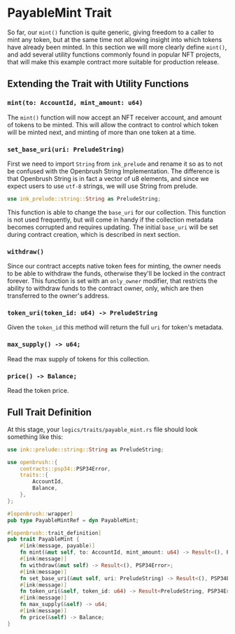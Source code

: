 # PayableMint Trait 
So far, our `mint()` function is quite generic, giving freedom to a caller to mint any token, but at the same time not allowing insight into which tokens have already been minted. In this section we will more clearly define `mint()`, and add several utility functions commonly found in popular NFT projects, that will make this example contract more suitable for production release.

## Extending the Trait with Utility Functions

### `mint(to: AccountId, mint_amount: u64)`
The `mint()` function will now accept an NFT receiver account, and amount of tokens to be minted.
This will allow the contract to control which token will be minted next, and minting of more than one token at a time.

### `set_base_uri(uri: PreludeString)`
First we need to import `String` from `ink_prelude` and rename it so as to not be confused with the Openbrush String Implementation. The difference is that Openbrush String is in fact a vector of u8 elements, and since we expect users to use `utf-8` strings, we will use String from prelude.
```rust
use ink_prelude::string::String as PreludeString;
```
This function is able to change the `base_uri` for our collection. This function is not used frequently, but will come in handy if the collection metadata becomes corrupted and requires updating. The initial `base_uri` will be set during contract creation, which is described in next section.

### `withdraw()`
Since our contract accepts native token fees for minting, the owner needs to be able to withdraw the funds, otherwise they'll be locked in the contract forever. This function is set with an `only_owner` modifier, that restricts the ability to withdraw funds to the contract owner, only, which are then transferred to the owner's address.


### `token_uri(token_id: u64) -> PreludeString`
Given the `token_id` this method will return the full `uri` for token's metadata.

### `max_supply() -> u64;`
Read the max supply of tokens for this collection.
### `price() -> Balance;`
Read the token price.

## Full Trait Definition
At this stage, your `logics/traits/payable_mint.rs` file should look something like this:
```rust
use ink::prelude::string::String as PreludeString;

use openbrush::{
    contracts::psp34::PSP34Error,
    traits::{
        AccountId,
        Balance,
    },
};

#[openbrush::wrapper]
pub type PayableMintRef = dyn PayableMint;

#[openbrush::trait_definition]
pub trait PayableMint {
    #[ink(message, payable)]
    fn mint(&mut self, to: AccountId, mint_amount: u64) -> Result<(), PSP34Error>;
    #[ink(message)]
    fn withdraw(&mut self) -> Result<(), PSP34Error>;
    #[ink(message)]
    fn set_base_uri(&mut self, uri: PreludeString) -> Result<(), PSP34Error>;
    #[ink(message)]
    fn token_uri(&self, token_id: u64) -> Result<PreludeString, PSP34Error>;
    #[ink(message)]
    fn max_supply(&self) -> u64;
    #[ink(message)]
    fn price(&self) -> Balance;
}
```
